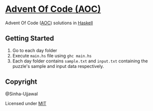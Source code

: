 # [Advent Of Code (AOC)](https://adventofcode.com)

Advent Of Code ([AOC](https://adventofcode.com)) solutions in [Haskell](https://www.haskell.org/)

## Getting Started

1. Go to each day folder
2. Execute `main.hs` file using `ghc main.hs`
3. Each day folder contains `sample.txt` and `input.txt` containing the puzzle's sample and input data respectively.

## Copyright

@Sinha-Ujjawal

Licensed under [MIT](./LICENSE)

